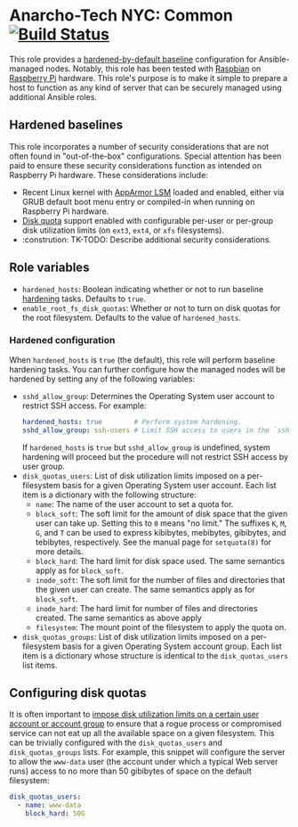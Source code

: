 # Anarcho-Tech NYC: Common [![Build Status](https://travis-ci.org/AnarchoTechNYC/ansible-role-common.svg?branch=master)](https://travis-ci.org/AnarchoTechNYC/ansible-role-common)

This role provides a [hardened-by-default baseline](#hardened-baselines) configuration for Ansible-managed nodes. Notably, this role has been tested with [Raspbian](https://www.raspbian.org/) on [Raspberry Pi](https://www.raspberrypi.org/) hardware. This role's purpose is to make it simple to prepare a host to function as any kind of server that can be securely managed using additional Ansible roles.

## Hardened baselines

This role incorporates a number of security considerations that are not often found in "out-of-the-box" configurations. Special attention has been paid to ensure these security considerations function as intended on Raspberry Pi hardware. These considerations include:

* Recent Linux kernel with [AppArmor LSM](https://en.wikipedia.org/wiki/AppArmor) loaded and enabled, either via GRUB default boot menu entry or compiled-in when running on Raspberry Pi hardware.
* [Disk quota](#configuring-disk-quotas) support enabled with configurable per-user or per-group disk utilization limits (on `ext3`, `ext4`, or `xfs` filesystems).
* :constrution: TK-TODO: Describe additional security considerations.

## Role variables

* `hardened_hosts`: Boolean indicating whether or not to run baseline [hardening](#hardened-configuration) tasks. Defaults to `true`.
* `enable_root_fs_disk_quotas`: Whether or not to turn on disk quotas for the root filesystem. Defaults to the value of `hardened_hosts`.

### Hardened configuration

When `hardened_hosts` is `true` (the default), this role will perform baseline hardening tasks. You can further configure how the managed nodes will be hardened by setting any of the following variables:

* `sshd_allow_group`: Determines the Operating System user account to restrict SSH access. For example:
    ```yml
    hardened_hosts: true        # Perform system hardening.
    sshd_allow_group: ssh-users # Limit SSH access to users in the `ssh-users` group.
    ```
    If `hardened_hosts` is `true` but `sshd_allow_group` is undefined, system hardening will proceed but the procedure will not restrict SSH access by user group.
* `disk_quotas_users`: List of disk utilization limits imposed on a per-filesystem basis for a given Operating System user account. Each list item is a dictionary with the following structure:
    * `name`: The name of the user account to set a quota for.
    * `block_soft`: The soft limit for the amount of disk space that the given user can take up. Setting this to `0` means "no limit." The suffixes `K`, `M`, `G`, and `T` can be used to express kibibytes, mebibytes, gibibytes, and tebibytes, respectively. See the manual page for `setquota(8)` for more details.
    * `block_hard`: The hard limit for disk space used. The same semantics apply as for `block_soft`.
    * `inode_soft`: The soft limit for the number of files and directories that the given user can create. The same semantics apply as for `block_soft`.
    * `inode_hard`: The hard limit for number of files and directories created. The same semantics as above apply
    * `filesystem`: The mount point of the filesystem to apply the quota on.
* `disk_quotas_groups`: List of disk utilization limits imposed on a per-filesystem basis for a given Operating System account group. Each list item is a dictionary whose structure is identical to the `disk_quotas_users` list items.

## Configuring disk quotas

It is often important to [impose disk utilization limits on a certain user account or account group](https://wiki.archlinux.org/index.php/Disk_quota) to ensure that a rogue process or compromised service can not eat up all the available space on a given filesystem. This can be trivially configured with the `disk_quotas_users` and `disk_quotas_groups` lists. For example, this snippet will configure the server to allow the `www-data` user (the account under which a typical Web server runs) access to no more than 50 gibibytes of space on the default filesystem:

```yml
disk_quotas_users:
  - name: www-data
    block_hard: 50G
```

